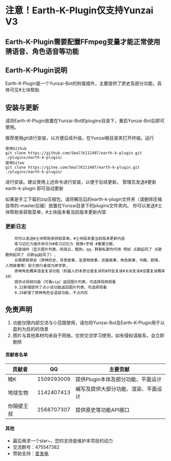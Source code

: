 # 注意！Earth-K-Plugin仅支持Yunzai V3

## Earth-K-Plugin需要配置FFmpeg变量才能正常使用猜语音、角色语音等功能

## Earth-K-Plugin说明

Earth-K-Plugin是一个Yunzai-Bot的附属插件，主要提供了原史及部分功能，具体可见#土块帮助

## 安装与更新

请将Earth-K-Plugin放置在Yunzai-Bot的plugins目录下，重启Yunzai-Bot后即可使用。

推荐使用git进行安装，以方便后续升级。在Yunzai根目录夹打开终端，运行
```
使用Github
git clone https://github.com/SmallK111407/earth-k-plugin.git ./plugins/earth-k-plugin/
使用Gitee
git clone https://gitee.com/SmallK111407/earth-k-plugin.git ./plugins/earth-k-plugin/
```
进行安装。建议使用上述命令进行安装，以便于后续更新。 管理员发送#更新earth-k-plugin 即可自动更新

如果是手工下载的zip压缩包，请将解压后的earth-k-plugin文件夹（请删除压缩自带的-master后缀）放置在Yunzai目录下的plugins文件夹内。
你可以发送#土块帮助来获取菜单，#土块版本看当前版本更新内容

### 更新日志

        你可以发送#土块帮助来获取菜单，#土块版本看当前版本更新内容
        练习记忆力插件命令为#练习记忆力 我猜+字母 #重置分数,
        点歌插件（显示图片列表，网易云，酷狗，qq，群聊私聊均可用 例如 点歌起风了 点歌酷狗起风了 点歌qq起风了）,
        长期更新原史（原神历史，背景故事，圣遗物故事，武器故事，角色故事，书籍，剧情，人物故事等）助力旅行者成为原学家,
        原神角色概率语音复读功能（机器人的本质也是复读机#开启复读#关闭复读#设置复读概率20）
        提供点视频功能（可看vip）返回图片列表，可选择视频观看
        9.22新增提供了点小说功能返回图片列表，可选择观看
        9.24新增了原神角色全语音功能，不占内存

## 免责声明

1. 功能仅限内部交流与小范围使用，请勿将Yunzai-Bot及Earth-K-Plugin用于以盈利为目的的场景
2. 图片与其他素材均来自于网络，仅供交流学习使用，如有侵权请联系，会立即删除

#### 贡献者名单
| 贡献者 | QQ | 主要贡献 |
| --- | --- | --- |
|曉K|1509293009|提供Plugin本体及部分功能、平面设计|
|地球生物|1142407413|编写及提供大部分功能、渲染、平面设计|
|你隔壁王叔|2568707307|提供原史等功能API接口|

#### 其他
* 最后再求一个star~，您的支持是维护本项目的动力
* 交流群号：475547382
* 赞助支持：[爱发电](https://afdian.net/a/SunRyK)
